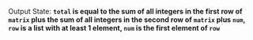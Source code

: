 Output State: **`total` is equal to the sum of all integers in the first row of `matrix` plus the sum of all integers in the second row of `matrix` plus `num`, `row` is a list with at least 1 element, `num` is the first element of `row`**
